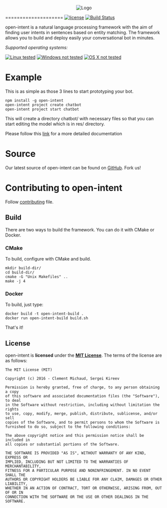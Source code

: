 <p align="center">
  <img src="/doc/img/logo.png" alt="Logo"/>
</p>

====================
[![license](https://img.shields.io/github/license/mashape/apistatus.svg?maxAge=2592000)]() [![Build Status](https://travis-ci.org/open-intent-io/open-intent.svg?branch=master)](https://travis-ci.org/open-intent-io/open-intent)

open-intent is a natural language processing framework with the aim of finding user intents in sentences based on entity matching.
The framework allows you to build and deploy easily your conversational bot in minutes.

*Supported operating systems:*

[![Linux tested](https://img.shields.io/badge/Linux-tested-brightgreen.svg)]() [![Windows not tested](https://img.shields.io/badge/Windows-not%20tested-orange.svg)]() [![OS X not tested](https://img.shields.io/badge/OS%20X-not%20tested-orange.svg)]()

# Example

This is as simple as those 3 lines to start prototyping your bot.

    npm install -g open-intent
    open-intent project create chatbot
    open-intent project start chatbot

This will create a directory chatbot/ with necessary files so that you can start editing the model which is in res/ directory.

Please follow this [link](/bindings/nodejs/modules/open-intent) for a more detailed documentation


# Source
Our latest source of open-intent can be found on [GitHub]. Fork us!

# Contributing to open-intent
Follow [contributing](CONTRIBUTING.md) file.
## Build

There are two ways to build the framework. You can do it with CMake or Docker.

### CMake
To build, configure with CMake and build.

    mkdir build-dir/
    cd build-dir/
    cmake -G "Unix Makefiles" ..
    make -j 4

### Docker
To build, just type:

    docker build -t open-intent-build .
    docker run open-intent-build build.sh

That's it!

License
---------------------

open-intent is **licensed** under the **[MIT License]**. The terms of the license are as follows:

    The MIT License (MIT)

    Copyright (c) 2016 - Clement Michaud, Sergei Kireev

    Permission is hereby granted, free of charge, to any person obtaining a copy
    of this software and associated documentation files (the "Software"), to deal
    in the Software without restriction, including without limitation the rights
    to use, copy, modify, merge, publish, distribute, sublicense, and/or sell
    copies of the Software, and to permit persons to whom the Software is
    furnished to do so, subject to the following conditions:

    The above copyright notice and this permission notice shall be included in
    all copies or substantial portions of the Software.

    THE SOFTWARE IS PROVIDED "AS IS", WITHOUT WARRANTY OF ANY KIND, EXPRESS OR
    IMPLIED, INCLUDING BUT NOT LIMITED TO THE WARRANTIES OF MERCHANTABILITY,
    FITNESS FOR A PARTICULAR PURPOSE AND NONINFRINGEMENT. IN NO EVENT SHALL THE
    AUTHORS OR COPYRIGHT HOLDERS BE LIABLE FOR ANY CLAIM, DAMAGES OR OTHER LIABILITY,
    WHETHER IN AN ACTION OF CONTRACT, TORT OR OTHERWISE, ARISING FROM, OUT OF OR IN
    CONNECTION WITH THE SOFTWARE OR THE USE OR OTHER DEALINGS IN THE SOFTWARE.


[MIT License]: https://opensource.org/licenses/MIT
[GitHub]: https://github.com/open-intent-io/open-intent
[logo]: /doc/img/logo.png